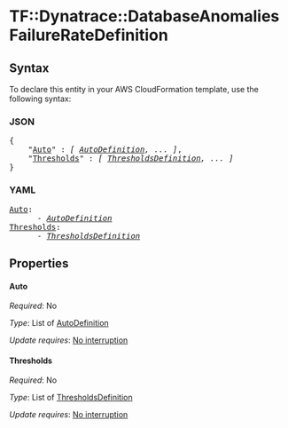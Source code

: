 # TF::Dynatrace::DatabaseAnomalies FailureRateDefinition

## Syntax

To declare this entity in your AWS CloudFormation template, use the following syntax:

### JSON

<pre>
{
    "<a href="#auto" title="Auto">Auto</a>" : <i>[ <a href="autodefinition.md">AutoDefinition</a>, ... ]</i>,
    "<a href="#thresholds" title="Thresholds">Thresholds</a>" : <i>[ <a href="thresholdsdefinition.md">ThresholdsDefinition</a>, ... ]</i>
}
</pre>

### YAML

<pre>
<a href="#auto" title="Auto">Auto</a>: <i>
      - <a href="autodefinition.md">AutoDefinition</a></i>
<a href="#thresholds" title="Thresholds">Thresholds</a>: <i>
      - <a href="thresholdsdefinition.md">ThresholdsDefinition</a></i>
</pre>

## Properties

#### Auto

_Required_: No

_Type_: List of <a href="autodefinition.md">AutoDefinition</a>

_Update requires_: [No interruption](https://docs.aws.amazon.com/AWSCloudFormation/latest/UserGuide/using-cfn-updating-stacks-update-behaviors.html#update-no-interrupt)

#### Thresholds

_Required_: No

_Type_: List of <a href="thresholdsdefinition.md">ThresholdsDefinition</a>

_Update requires_: [No interruption](https://docs.aws.amazon.com/AWSCloudFormation/latest/UserGuide/using-cfn-updating-stacks-update-behaviors.html#update-no-interrupt)

